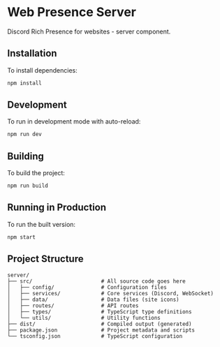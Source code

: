 # Web Presence Server

Discord Rich Presence for websites - server component.

## Installation

To install dependencies:

```bash
npm install
```

## Development

To run in development mode with auto-reload:

```bash
npm run dev
```

## Building

To build the project:

```bash
npm run build
```

## Running in Production

To run the built version:

```bash
npm start
```

## Project Structure

```
server/
├── src/                      # All source code goes here
│   ├── config/               # Configuration files
│   ├── services/             # Core services (Discord, WebSocket)
│   ├── data/                 # Data files (site icons)
│   ├── routes/               # API routes
│   ├── types/                # TypeScript type definitions
│   └── utils/                # Utility functions
├── dist/                     # Compiled output (generated)
├── package.json              # Project metadata and scripts
└── tsconfig.json             # TypeScript configuration
```
